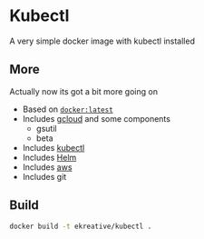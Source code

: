 # Kubectl

A very simple docker image with kubectl installed

## More

Actually now its got a bit more going on

- Based on [`docker:latest`](https://hub.docker.com/_/docker/)
- Includes [gcloud](https://cloud.google.com/sdk/docs/quickstart-linux) and some components
  - gsutil
  - beta
- Includes [kubectl](https://kubernetes.io/docs/tasks/tools/install-kubectl/)
- Includes [Helm](https://helm.sh/)
- Includes [aws](https://docs.aws.amazon.com/cli/latest/userguide/cli-chap-welcome.html)
- Includes git

## Build

```bash
docker build -t ekreative/kubectl .
```
